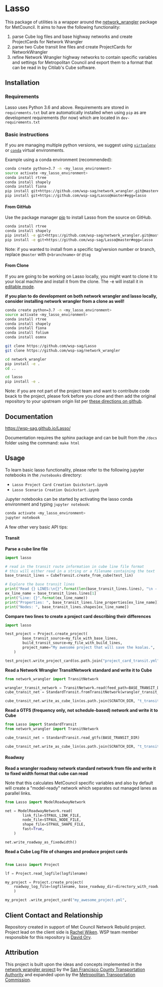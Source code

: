# Lasso
This package of utilities is a wrapper around the [network_wrangler](http://github.com/wsp-sag/network_wrangler) package for MetCouncil.  It aims to have the following functionality:

 1. parse Cube log files and base highway networks and create ProjectCards for Network Wrangler  
 2. parse two Cube transit line files and create ProjectCards for NetworkWrangler  
 3. refine Network Wrangler highway networks to contain specific variables and settings for Metropolitan Council and export them to a format that can be read in by  Citilab's Cube software.

## Installation

### Requirements
Lasso uses Python 3.6 and above.  Requirements are stored in `requirements.txt` but are automatically installed when using `pip` as are development requirements (for now) which are located in `dev-requirements.txt`

### Basic instructions
If you are managing multiple python versions, we suggest using [`virtualenv`](https://virtualenv.pypa.io/en/latest/) or [`conda`](https://conda.io/en/latest/) virtual environments.

Example using a conda environment (recommended):

```bash
conda create python=3.7 -n <my_lasso_environment>
source activate <my_lasso_environment>
conda install rtree
conda install shapely
conda install fiona
pip install git+https://github.com/wsp-sag/network_wrangler.git@master#egg=network_wrangler
pip install git+https://github.com/wsp-sag/Lasso@master#egg=lasso

```

#### From GitHub
Use the package manager [pip](https://pip.pypa.io/en/stable/) to install Lasso from the source on GitHub.

```bash
conda install rtree
conda install shapely
pip install -e git+https://github.com/wsp-sag/network_wrangler.git@master#egg=network_wrangler
pip install -e git+https://github.com/wsp-sag/Lasso@master#egg=lasso

```

Note: if you wanted to install from a specific tag/version number or branch, replace `@master` with `@<branchname>`  or `@tag`

#### From Clone
If you are going to be working on Lasso locally, you might want to clone it to your local machine and install it from the clone.  The -e will install it in [editable mode](https://pip.pypa.io/en/stable/reference/pip_install/?highlight=editable#editable-installs).

**if you plan to do development on both network wrangler and lasso locally, consider installing network wrangler from a clone as well!**

```bash
conda create python=3.7 -n <my_lasso_environment>
source activate <my_lasso_environment>
conda install rtree
conda install shapely
conda install fiona
conda install folium
conda install osmnx

git clone https://github.com/wsp-sag/Lasso
git clone https://github.com/wsp-sag/network_wrangler

cd network_wrangler
pip install -e .
cd ..

cd lasso
pip install -e .
```

Note: if you are not part of the project team and want to contribute code bxack to the project, please fork before you clone and then add the original repository to your upstream origin list per [these directions on github](https://help.github.com/en/articles/fork-a-repo).

## Documentation
https://wsp-sag.github.io/Lasso/

Documentation requires the sphinx package and can be built from the `/docs` folder using the command: `make html`

## Usage

To learn basic lasso functionality, please refer to the following jupyter notebooks in the `/notebooks` directory:  

 - `Lasso Project Card Creation Quickstart.ipynb`   
 - `Lasso Scenario Creation Quickstart.ipynb`  

Jupyter notebooks can be started by activating the lasso conda environment and typing `jupyter notebook`:

```bash
conda activate <my_lasso_environment>
jupyter notebook
```

A few other very basic API tips:

#### Transit

**Parse a cube line file**
```python
import lasso

# read in the transit route information in cube line file format
# this will either read in a string or a filename containing the text
base_transit_lines = CubeTransit.create_from_cube(test_lin)

# Explore the base transit lines
print("Read {} LINES:\n{}".format(len(base_transit_lines.lines), "\n - ".join(base_transit_lines.lines)))
ex_line_name = base_transit_lines.lines[1]
print("Line: {}".format(ex_line_name))
print("Properties: ", base_transit_lines.line_properties[ex_line_name])
print("Nodes: ", base_transit_lines.shapes[ex_line_name])
```
**Compare two lines to create a project card describing their differences**

```python
import lasso

test_project = Project.create_project(
        base_transit_source=my_file_with_base_lines,
        build_transit_source=my_file_with_build_lines,
        project_name="My awesome project that will save the koalas.",
    )

test_project.write_project_card(os.path.join("project_card_transit.yml"))
```

**Read a Network Wrangler TransitNetwork standard and write it to Cube**

```python
from network_wrangler import TransitNetwork

wrangler_transit_network = TransitNetwork.read(feed_path=BASE_TRANSIT_DIR_WITH_GTFS)
cube_transit_net = StandardTransit.fromTransitNetwork(wrangler_transit_network)

cube_transit_net.write_as_cube_lin(os.path.join(SCRATCH_DIR, "t_transit_test.lin"))
```
**Read a GTFS (frequency only, not schedule-based) network and write it to Cube**
```python
from Lasso import StandardTransit
from network_wrangler import TransitNetwork

cube_transit_net = StandardTransit.read_gtfs(BASE_TRANSIT_DIR)

cube_transit_net.write_as_cube_lin(os.path.join(SCRATCH_DIR, "t_transit_test.lin"))
```
#### Roadway

**Read a wrangler roadway network standard network from file and write it to fixed width format that cube can read**

Note that this calculates MetCouncil specific variables and also by default will create a "model-ready" network which 
separates out managed lanes as parallel links.

```python
from Lasso import ModelRoadwayNetwork

net = ModelRoadwayNetwork.read(
        link_file=STPAUL_LINK_FILE,
        node_file=STPAUL_NODE_FILE,
        shape_file=STPAUL_SHAPE_FILE,
        fast=True,
    )

net.write_roadway_as_fixedwidth()
```

**Read a Cube Log File of changes and produce project cards**

```python

from Lasso import Project

lf = Project.read_logfile(logfilename)

my_project = Project.create_project(
    roadway_log_file=logfilename, base_roadway_dir=directory_with_roadway_files
    )

my_project .write_project_card("my_awesome_project.yml",
```


## Client Contact and Relationship
Repository created in support of Met Council Network Rebuild project. Project lead on the client side is [Rachel Wiken](Rachel.Wiken@metc.state.mn.us). WSP team member responsible for this repository is [David Ory](david.ory@wsp.com).

## Attribution  
This project is built upon the ideas and concepts implemented in the [network wrangler project](https://github.com/sfcta/networkwrangler) by the [San Francisco County Transportation Authority](http://github.com/sfcta) and expanded upon by the [Metropolitan Transportation Commission](https://github.com/BayAreaMetro/NetworkWrangler).
